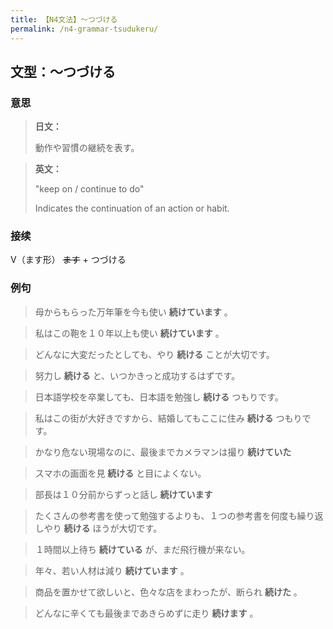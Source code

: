 ```yaml
---
title: 【N4文法】〜つづける
permalink: /n4-grammar-tsudukeru/
---
```


## 文型：〜つづける

### 意思

> **日文：**
> 
> 動作や習慣の継続を表す。


> **英文：**
> 
> "keep on / continue to do"
> 
> Indicates the continuation of an action or habit.


### 接续

V（ます形） ~~ます~~ \+ つづける

### 例句

> 母からもらった万年筆を今も使い **続けています** 。

> 私はこの鞄を１０年以上も使い **続けています** 。

> どんなに大変だったとしても、やり **続ける** ことが大切です。

> 努力し **続ける** と、いつかきっと成功するはずです。

> 日本語学校を卒業しても、日本語を勉強し **続ける** つもりです。

> 私はこの街が大好きですから、結婚してもここに住み **続ける** つもりです。

> かなり危ない現場なのに、最後までカメラマンは撮り **続けていた**

> スマホの画面を見 **続ける** と目によくない。

> 部長は１０分前からずっと話し **続けています**

> たくさんの参考書を使って勉強するよりも、１つの参考書を何度も繰り返しやり **続ける** ほうが大切です。

> １時間以上待ち **続けている** が、まだ飛行機が来ない。

> 年々、若い人材は減り **続けています** 。

> 商品を置かせて欲しいと、色々な店をまわったが、断られ **続けた** 。

> どんなに辛くても最後まであきらめずに走り **続けます** 。

